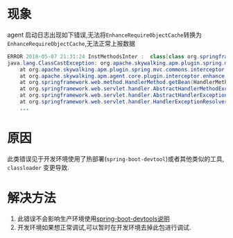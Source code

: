 # 现象
agent 启动日志出现如下错误,无法将`EnhanceRequireObjectCache`转换为`EnhanceRequireObjectCache`,无法正常上报数据
```java
ERROR 2018-05-07 21:31:24 InstMethodsInter :  class[class org.springframework.web.method.HandlerMethod] after method[getBean] intercept failure
java.lang.ClassCastException: org.apache.skywalking.apm.plugin.spring.mvc.commons.EnhanceRequireObjectCache cannot be cast to org.apache.skywalking.apm.plugin.spring.mvc.commons.EnhanceRequireObjectCache
	at org.apache.skywalking.apm.plugin.spring.mvc.commons.interceptor.GetBeanInterceptor.afterMethod(GetBeanInterceptor.java:45)
	at org.apache.skywalking.apm.agent.core.plugin.interceptor.enhance.InstMethodsInter.intercept(InstMethodsInter.java:105)
	at org.springframework.web.method.HandlerMethod.getBean(HandlerMethod.java)
	at org.springframework.web.servlet.handler.AbstractHandlerMethodExceptionResolver.shouldApplyTo(AbstractHandlerMethodExceptionResolver.java:47)
	at org.springframework.web.servlet.handler.AbstractHandlerExceptionResolver.resolveException(AbstractHandlerExceptionResolver.java:131)
	at org.springframework.web.servlet.handler.HandlerExceptionResolverComposite.resolveException(HandlerExceptionResolverComposite.java:76)
	...
```

# 原因
此类错误见于开发环境使用了热部署(`spring-boot-devtool`)或者其他类似的工具, `classloader` 变更导致.
# 解决方法
1. 此错误不会影响生产环境使用[spring-boot-devtools说明](https://docs.spring.io/spring-boot/docs/current/reference/html/using-boot-devtools.html)
2. 开发环境如果想正常调试,可以暂时在开发环境去掉此包进行调试.
